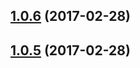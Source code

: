 <a name="1.0.6"></a>
## [1.0.6](https://github.com/arckinteractive/stripe_subscriptions/compare/1.0.5...v1.0.6) (2017-02-28)




<a name="1.0.5"></a>
## [1.0.5](https://github.com/arckinteractive/stripe_subscriptions/compare/1.0.4...v1.0.5) (2017-02-28)




